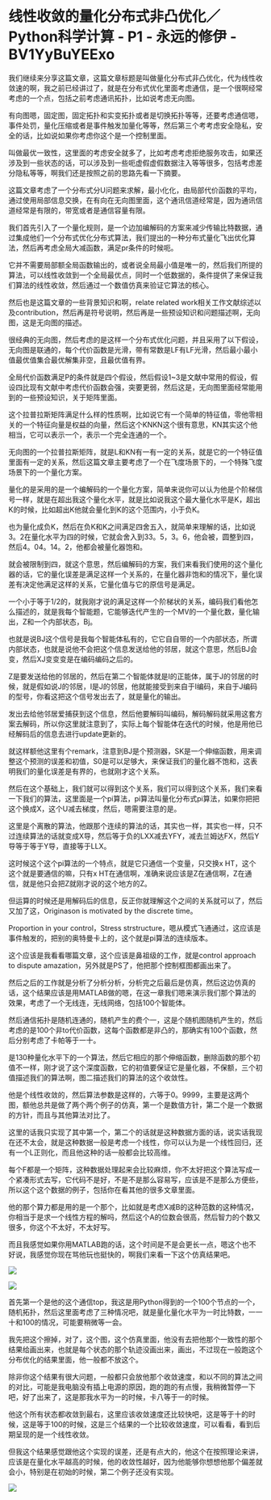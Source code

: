 # 线性收敛的量化分布式非凸优化／Python科学计算 - P1 - 永远的修伊 - BV1YyBuYEExo

我们继续来分享这篇文章，这篇文章标题是叫做量化分布式非凸优化，代为线性收敛速的啊，我之前已经讲过了，就是在分布式优化里面考虑通信，是一个很啊经常考虑的一个点，包括之前考虑通讯拓扑，比如说考虑无向图。

有向图嗯，固定图，固定拓扑和实变拓扑或者是切换拓扑等等，还要考虑通信嗯，事件处罚，量化压缩或者是事件触发加量化等等，然后第三个考考虑安全隐私，安全的话，比如说如果你考虑你这个是一个控制里面。

叫做最优一致性，这里面的考虑安全就多了，比如考虑考虑拒绝服务攻击，如果还涉及到一些状态的话，可以涉及到一些呃虚假虚假数据注入等等很多，包括考虑差分隐私等等，啊我们还是按照之前的思路先看一下摘要。

这篇文章考虑了一个分布式分U问题来求解，最小化化，由局部代价函数的平均，通过使用局部信息交换，在有向在无向图里面，这个通讯信道经常是，因为通讯信道经常是有限的，带宽或者是通信容量有限。

我们首先引入了一个量化规则，是一个边加编解码的方案来减少传输比特数据，通过集成他们一个分布式优化分布式算法，我们提出的一种分布式量化飞出优化算法，然后再考虑全局大减函数，满足pr条件的时候呃。

它并不需要局部额全局函数输出的，或者说全局最小值是唯一的，然后我们所提的算法，可以线性收敛到一个全局最优点，同时一个低数据的，条件提供了来保证我们算法的线性收敛，然后通过一个数值仿真来验证它算法的核心。

然后也是这篇文章的一些背景知识和啊，relate related work相关工作文献综述以及contribution，然后再是符号说明，然后再是一些预设知识和问题描述啊，无向图，这是无向图的描述。

很经典的无向图，然后考虑的是这样一个分布式优化问题，并且采用了以下假设，无向图是联通的，每个代价函数是光滑，带有常数是LF有LF光滑，然后最小最小值最优值集合最优解集非空，且最优值有界。

全局代价函数满足P的条件就是四个假设，然后假设1~3是文献中常用的假设，假设四比现有文献中考虑代价函数会强，突要更弱，然后这是，无向图里面经常能用到的一些预设知识，关于矩阵里面。

这个拉普拉斯矩阵满足什么样的性质啊，比如说它有一个简单的特征值，零他零相关的一个特征向量是权益的向量，然后这个KNKN这个很有意思，KN其实这个他相当，它可以表示一个，表示一个完全连通的一个。

无向图的一个拉普拉斯矩阵，就是L和KN有一有一定的关系，就是它的一个特征值里面有一定的关系，然后这篇文章主要考虑了一个在飞度场景下的，一个特殊飞度场景下的一个量化方案。

量化的是采用的是一个编解码的一个量化方案，简单来说你可以认为他是个阶梯信号一样，就是在超出我这个量化水平，就是比如说我这个最大量化水平是K，超出K的时候，比如超出K他就会量化到K的这个范围内，小于负K。

也为量化成负K，然后在负K和K之间满足四舍五入，就简单来理解的话，比如说3。2在量化水平为四的时候，它就会舍入到33。5，3。6，他会被，圆整到四，然后4。04。14。2，他都会被量化器饱和。

就会被限制到四，就这个意思，然后编解码的方案，我们来看我们使用的这个量化器的话，它的量化误差是满足这样一个关系的，在量化器非饱和的情况下，量化误差有决定他满足这样的关系，它量化值与它的原信号是满足。

一个小于等于1/2的，就我刚才说的满足这样一个阶梯状的关系，编码我们看他怎么描述的，就是我每个智能题，它能够迭代产生的一个MV的一个量化数，量化输出，Z和一个内部状态，Bj。

也就是说BJ这个信号是我每个智能体私有的，它它自自带的一个内部状态，所谓内部状态，也就是说他不会把这个信息发送给他的邻居，就这个意思，然后BJ会变，然后XJ变变变是在编码编码之后的。

Z是要发送给他的邻居的，然后在第二个智能体就是I的正能体，属于J的邻居的时候，就是假如说J的邻居，I是J的邻居，他就能接受到来自于I编码，来自于J编码的型号，你看这把这个信号发出去了，就是量化的输出。

发出去给他邻居爱捕获到这个信息，然后他要解码叫编码，解码解码就采用这套方案去解码，所以你这里就注意到了，实际上每个智能体在迭代的时候，他是用他已经解码后的信息去进行update更新的。

就这样额他这里有个remark，注意到BJ是个预测器，SK是一个伸缩函数，用来调整这个预测的误差和初值，S0是可以足够大，来保证我们的量化器不饱和，这表明我们的量化误差是有界的，也就刚才这个关系。

然后在这个基础上，我们就可以得到这个关系，我们可以得到这个关系，我们来看一下我们的算法，这里面是一个pi算法，pi算法叫量化分布式pi算法，如果你把把这个换成X，这个U减去梯度，然后，嗯需要注意的是。

这里是个离散的算法，他跟那个连续的算法的话，其实也一样，其实也一样，只不过连续算法的话就变成X导，然后等于负的LXX减去YFY，减去兰姆达FX，然后Y导等于等于Y导，直接等于LLX。

这时候这个这个pi算法的一个特点，就是它只通信一个变量，只交换x HT，这个这个就是要通信的嘛，只有x HT在通信啊，准确来说应该是Z在通信啊，Z在通信，就是他只会把Z就刚才说的这个地方的Z。

但运算的时候还是用解码后的信息，反正你就理解这个之间的关系就可以了，然后又加了这，Originason is motivated by the discrete time。

Proportion in your control，Stress strstructure，嗯从模式飞通通过，这应该是事件触发的，把别的奥特曼卡上的，这个就是pi算法的连续版本。

这个应该是我看看哪篇文章，这个应该是鼻祖级的工作，就是control approach to dispute amazation，另外就是PS了，他把那个控制框图都画出来了。

然后之后的工作就是分析了分析分析，分析完之后最后是仿真，然后这边仿真的话，这个结果应该是用MATLAB做的嗯，在这一章我们嗯来演示我们那个算法的效果，考虑了一个无线连，无线网络，包括100个智能体。

然后通信拓扑是随机连通的，随机产生的费个一，这是个随机图随机产生的，然后考虑的是100个非to代价函数，这每个函数都是非凸的，那确实有100个函数，然后分别考虑了卡帕等于一十。

是130种量化水平下的一个算法，然后它相应的那个伸缩函数，删除函数的那个初值不一样，刚才说了这个深度函数，它的初值要保证它是量化器，不保额，三个初值描述我们的算法啊，图二描述我们的算法的这个收敛性。

他是个线性收敛的，然后算法参数是这样的，六等于0。9999，主要是这两个图，额他总共是做了两个两个例子的仿真，第一个是数值方针，第二个是一个数据的方针，而且与其他算法对比了。

这里的话我只实现了其中第一个，第二个的话就是这种数据方面的话，说实话我现在还不太会，就是这种数据一般是考虑一个线性，你可以认为是一个线性回归，还有一个L正则化，而且他这种的话一般都会比较高维。

每个F都是一个矩阵，这种数据处理起来会比较麻烦，你不太好把这个算法写成一个紧凑形式去写，它代码不是好，不是不是那么容易写，应该是不是那么方便些，所以这个这个数据的例子，包括你在看其他的很多文章里面。

他的那个算力都是用的是一个那个，比如就是考虑X减B的这种范数的这种情况，你相当于是求一个线性方程的解吗，然后这个A的位数会很高，然后智力的个数又很多，你这个不太好，不太好写。

而且我感觉如果你用MATLAB跑的话，这个时间是不是会更长一点，嗯这个也不好说，我感觉你现在骂他玩也挺快的，啊我们来看一下这个仿真结果吧。



![](img/27ab3131e84a543dc3a7d9fb76a19a54_1.png)

![](img/27ab3131e84a543dc3a7d9fb76a19a54_2.png)

首先第一个是他的这个通信top，我这是用Python得到的一个100个节点的一个，随机拓扑，然后这里面考虑了三种情况吧，就是量化量化水平为一时比特数，一一十和100的情况，可能要稍微等一会。

我先把这个擦掉，对了，这个图，这个仿真里面，他没有去把他那个一致性的那个结果给画出来，也就是每个状态的那个轨迹没画出来，画出，不过现在一般跑这个分布优化的结果里面，他一般都不放这个。

除非你这个结果有很大问题，一般都只会放他那个收敛速度，和以不同的算法之间的对比，可能是我电脑没有插上电源的原因，跑的跑的有点慢，我稍微暂停一下吧，好了出来了，这是那我水平为一的时候，卡八等于一的时候。

他这个所有状态都收敛到最右，这里应该收敛速度还比较快吧，这是等于十的时候，这是等于100的时候，这是三个结果的一个比较收敛速度，可以看看，看到后期呈现的是一个线性收敛。

但我这个结果感觉跟他这个实现的误差，还是有点大的，他这个在按照理论来讲，应该是在量化水平越高的时候，他的收敛性越好，因为他能够你想想他那个偏差就会小，特别是在初始的时候，第二个例子还没有实现。



![](img/27ab3131e84a543dc3a7d9fb76a19a54_4.png)